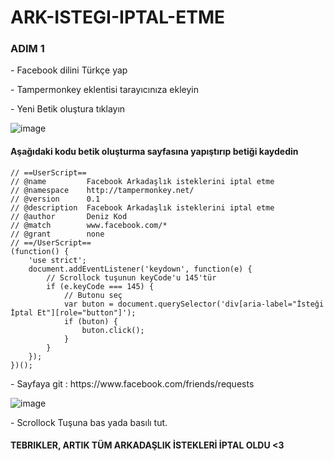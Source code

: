 # ARK-ISTEGI-IPTAL-ETME

### ADIM 1

<p>- Facebook dilini Türkçe yap</p>
<p>- Tampermonkey eklentisi tarayıcınıza ekleyin</p>
<p>- Yeni Betik oluştura tıklayın</p>

![image](https://github.com/DenizKod/ARK-ISTEGI-IPTAL-ETME/assets/168285638/7e1b2696-803e-447a-ae3f-f7844a44d28f)

#### Aşağıdaki kodu betik oluşturma sayfasına yapıştırıp betiği kaydedin

```
// ==UserScript==
// @name         Facebook Arkadaşlık isteklerini iptal etme
// @namespace    http://tampermonkey.net/
// @version      0.1
// @description  Facebook Arkadaşlık isteklerini iptal etme
// @author       Deniz Kod
// @match        www.facebook.com/*
// @grant        none
// ==/UserScript==
(function() {
    'use strict';
    document.addEventListener('keydown', function(e) {
        // Scrollock tuşunun keyCode'u 145'tür
        if (e.keyCode === 145) {
            // Butonu seç
            var buton = document.querySelector('div[aria-label="İsteği İptal Et"][role="button"]');
            if (buton) {
                buton.click();
            }
        }
    });
})();
```

<p>- Sayfaya git : https://www.facebook.com/friends/requests </p>

![image](https://github.com/DenizKod/ARK-ISTEGI-IPTAL-ETME/assets/168285638/858ddd23-51d0-4348-9286-91cc2f1feaea)

<p>- Scrollock Tuşuna bas yada basılı tut. </p>

#### TEBRIKLER, ARTIK TÜM ARKADAŞLIK İSTEKLERİ İPTAL OLDU <3
